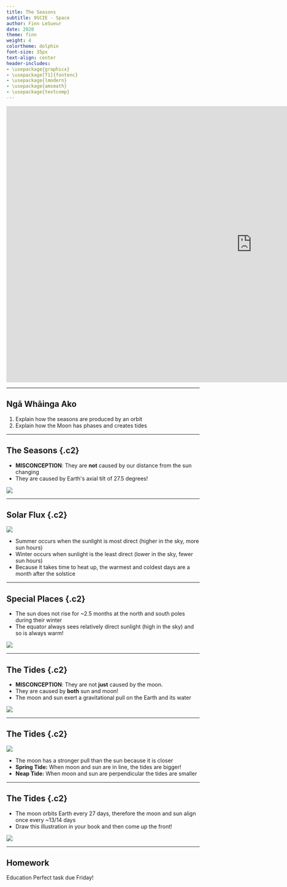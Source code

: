 ```yaml
---
title: The Seasons
subtitle: 9SCIE - Space
author: Finn LeSueur
date: 2020
theme: finn
weight: 4
colortheme: dolphin
font-size: 35px
text-align: center
header-includes:
- \usepackage{graphicx}
- \usepackage[T1]{fontenc}
- \usepackage{lmodern}
- \usepackage{amsmath}
- \usepackage{textcomp}
---
```


<iframe width="1280" height="720" src="https://www.youtube.com/embed/IJhgZBn-LHg" frameborder="0" allow="accelerometer; autoplay; encrypted-media; gyroscope; picture-in-picture" allowfullscreen></iframe>

---

## Ngā Whāinga Ako

1. Explain how the seasons are produced by an orbit
2. Explain how the Moon has phases and creates tides

---

## The Seasons {.c2}

- __MISCONCEPTION__: They are __not__ caused by our distance from the sun changing
- They are caused by Earth's axial tilt of 27.5 degrees!

![](https://magazine.scienceconnected.org/wp-content/uploads/2016/12/seasons-solstice-diagram-e1481496428917.png)

---

## Solar Flux {.c2}

![](https://magazine.scienceconnected.org/wp-content/uploads/2016/12/seasons-solstice-diagram-e1481496428917.png)

- Summer occurs when the sunlight is most direct (higher in the sky, more sun hours)
- Winter occurs when sunlight is the least direct (lower in the sky, fewer sun hours)
- Because it takes time to heat up, the warmest and coldest days are a month after the solstice

---

## Special Places {.c2}

- The sun does not rise for ~2.5 months at the north and south poles during their winter
- The equator always sees relatively direct sunlight (high in the sky) and so is always warm!

![](https://www.researchgate.net/profile/Vladislav_Petrusevich/publication/303874331/figure/fig2/AS:371108038627329@1465490459526/Pictures-taken-during-the-2013-2014-civil-twilight-and-civil-polar-night-by-camera.png)

---

## The Tides {.c2}

- __MISCONCEPTION__: They are not __just__ caused by the moon.
- They are caused by __both__ sun and moon!
- The moon and sun exert a gravitational pull on the Earth and its water

![](https://c.tadst.com/gfx/1200x630/tides-third-quarter-moon.png)

---

## The Tides {.c2}

![](https://s3-us-west-2.amazonaws.com/courses-images/wp-content/uploads/sites/2952/2018/01/31195922/CNX_UPhysics_13_06_MoreTides.jpg)

- The moon has a stronger pull than the sun because it is closer
- __Spring Tide:__ When moon and sun are in line, the tides are bigger!
- __Neap Tide:__ When moon and sun are perpendicular the tides are smaller

---

## The Tides {.c2}

- The moon orbits Earth every 27 days, therefore the moon and sun align once every ~13/14 days
- Draw this illustration in your book and then come up the front!

![](https://s3-us-west-2.amazonaws.com/courses-images/wp-content/uploads/sites/2952/2018/01/31195922/CNX_UPhysics_13_06_MoreTides.jpg)

---

## Homework

Education Perfect task due Friday!